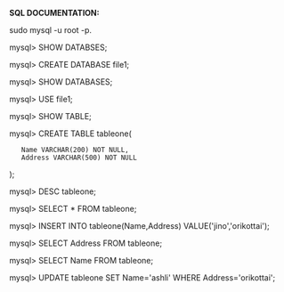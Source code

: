 **SQL DOCUMENTATION:**

sudo mysql -u root -p.

mysql> SHOW DATABSES;

mysql> CREATE DATABASE file1;

mysql> SHOW DATABASES;

mysql> USE file1;

mysql> SHOW TABLE;

mysql> CREATE TABLE tableone(

       Name VARCHAR(200) NOT NULL,
       Address VARCHAR(500) NOT NULL
);

mysql> DESC tableone;

mysql> SELECT * FROM tableone;

mysql> INSERT INTO tableone(Name,Address) VALUE('jino','orikottai');

mysql> SELECT Address FROM tableone;

mysql> SELECT Name FROM tableone;

mysql> UPDATE tableone SET Name='ashli' WHERE Address='orikottai';



